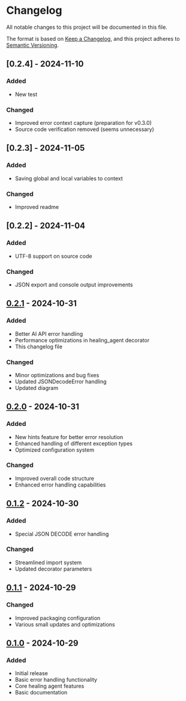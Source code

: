 # Changelog

All notable changes to this project will be documented in this file.

The format is based on [Keep a Changelog](https://keepachangelog.com/en/1.0.0/),
and this project adheres to [Semantic Versioning](https://semver.org/spec/v2.0.0.html).

## [0.2.4] - 2024-11-10
### Added
- New test

### Changed
- Improved error context capture (preparation for v0.3.0)
- Source code verification removed (seems unnecessary)

## [0.2.3] - 2024-11-05
### Added
- Saving global and local variables to context

### Changed
- Improved readme

## [0.2.2] - 2024-11-04
### Added
- UTF-8 support on source code

### Changed
- JSON export and console output improvements

## [0.2.1] - 2024-10-31
### Added
- Better AI API error handling
- Performance optimizations in healing_agent decorator
- This changelog file

### Changed
- Minor optimizations and bug fixes
- Updated JSONDecodeError handling
- Updated diagram

## [0.2.0] - 2024-10-31
### Added
- New hints feature for better error resolution
- Enhanced handling of different exception types
- Optimized configuration system

### Changed
- Improved overall code structure
- Enhanced error handling capabilities

## [0.1.2] - 2024-10-30
### Added
- Special JSON DECODE error handling

### Changed
- Streamlined import system
- Updated decorator parameters

## [0.1.1] - 2024-10-29
### Changed
- Improved packaging configuration
- Various small updates and optimizations

## [0.1.0] - 2024-10-29
### Added
- Initial release
- Basic error handling functionality
- Core healing agent features
- Basic documentation

[0.2.1]: https://github.com/matebenyovszky/healing-agent/compare/v0.2.0...v0.2.1
[0.2.0]: https://github.com/matebenyovszky/healing-agent/compare/v0.1.2...v0.2.0
[0.1.2]: https://github.com/matebenyovszky/healing-agent/compare/v0.1.1...v0.1.2
[0.1.1]: https://github.com/matebenyovszky/healing-agent/compare/v0.1.0...v0.1.1
[0.1.0]: https://github.com/matebenyovszky/healing-agent/releases/tag/v0.1.0 